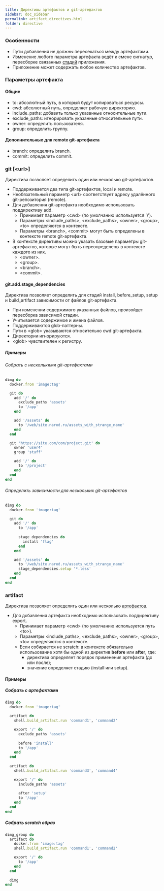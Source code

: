 ```yaml
---
title: Директивы артефактов и git-артефактов
sidebar: doc_sidebar
permalink: artifact_directives.html
folder: directive
---
```


### Особенности

* Пути добавления не должны пересекаться между артефактами.
* Изменение любого параметра артефакта ведёт к смене сигнатур, пересборке связанных [стадий](stages.html#стадия) приложения.
* Приложение может содержать любое количество артефактов.

### Параметры артефакта

#### Общие
* to: абсолютный путь, в который будут копироваться ресурсы.
* cwd: абсолютный путь, определяет рабочую директорию.
* include_paths: добавить только указанные относительные пути.
* exclude_paths: игнорировать указанные относительные пути.
* owner: определить пользователя.
* group: определить группу.

#### Дополнительные для remote git-артефакта
* branch: определить branch.
* commit: определить commit.

### git \[\<url\>\]
Директива позволяет определить один или несколько git-артефактов.

* Поддерживается два типа git-артефактов, local и remote.
* Необязательный параметр \<url\> соответствует адресу удалённого git-репозитория (remote).
* Для добавления git-артефакта необходимо использовать поддирективу add.
  * Принимает параметр \<cwd\> (по умолчанию используется '\\').
  * Параметры \<include_paths\>, \<exclude_paths\>, \<owner\>, \<group\>, \<to\> определяются в контексте.
  * Параметры \<branch\>, \<commit\> могут быть определены в контексте remote git-артефакта.
* В контексте директивы можно указать базовые параметры git-артефактов, которые могут быть переопределены в контексте каждого из них.
  * \<owner\>.
  * \<group\>.
  * \<branch\>.
  * \<commit\>.

#### git.add.stage_dependencies
Директива позволяет определить для стадий install, before_setup, setup и build_artifact зависимости от файлов git-артефакта.

* При изменении содержимого указанных файлов, произойдет пересборка зависимой стадии.
* Учитывается содержимое и имена файлов.
* Поддерживаются glob-паттерны.
* Пути в \<glob\> указываются относительно cwd git-артефакта.
* Директории игнорируются.
* \<glob\> чувствителен к регистру.  

##### Примеры

###### Собрать с несколькими git-артефактами
```ruby
dimg do
  docker.from 'image:tag'

  git do
    add '/' do
      exclude_paths 'assets'
      to '/app'
    end

    add '/assets' do
      to '/web/site.narod.ru/assets_with_strange_name'
    end
  end

  git 'https://site.com/com/project.git' do
    owner 'user4'
    group 'stuff'

    add '/' do
      to '/project'
    end
  end
end
```

###### Определить зависимости для нескольких git-артефактов
```ruby
dimg do
  docker.from 'image:tag'

  git do
    add '/' do
      to '/app'
      
      stage_dependencies do
        install 'flag'
      end
    end

    add '/assets' do
      to '/web/site.narod.ru/assets_with_strange_name'
      stage_dependencies.setup '*.less'
    end
  end
end
```

### artifact
Директива позволяет определить один или несколько [артефактов](definitions.html#артефакт).

* Для добавления артефакта необходимо использовать поддирективу export.
  * Принимает параметр \<cwd\> (по умолчанию используется путь \<to\>).
  * Параметры \<include_paths\>, \<exclude_paths\>, \<owner\>, \<group\>, \<to\> определяются в контексте.
  * Если собирается не scratch: в контексте обязательно использование хотя бы одной из директив **before** или **after**, где:
    * директива определяет порядок применения артефакта (до или после);
    * значение определяет стадию (install или setup).

#### Примеры

##### Собрать с артефактами
```ruby
dimg do
  docker.from 'image:tag'
  
  artifact do
    shell.build_artifact.run 'command1', 'command2'

    export '/' do
      exclude_paths 'assets'
      
      before 'install'
      to '/app'
    end
  end
  
  artifact do
    shell.build_artifact.run 'command3', 'command4'

    export '/' do
      include_paths 'assets'
    
      after 'setup'
      to '/app'
    end
  end
end
```

##### Собрать scratch образ
```ruby
dimg_group do
  artifact do
    docker.from 'image:tag'
    shell.build_artifact.run 'command1', 'command2'

    export '/' do
      to '/app'
    end
  end
      
  dimg
end
```
